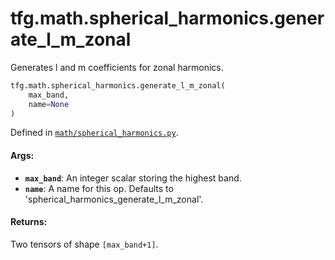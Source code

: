 <div itemscope itemtype="http://developers.google.com/ReferenceObject">
<meta itemprop="name" content="tfg.math.spherical_harmonics.generate_l_m_zonal" />
<meta itemprop="path" content="Stable" />
</div>

# tfg.math.spherical_harmonics.generate_l_m_zonal

Generates l and m coefficients for zonal harmonics.

``` python
tfg.math.spherical_harmonics.generate_l_m_zonal(
    max_band,
    name=None
)
```



Defined in [`math/spherical_harmonics.py`](https://cs.corp.google.com/#piper///depot/google3/third_party/py/tensorflow_graphics/math/spherical_harmonics.py).

<!-- Placeholder for "Used in" -->

#### Args:

* <b>`max_band`</b>: An integer scalar storing the highest band.
* <b>`name`</b>: A name for this op. Defaults to
    'spherical_harmonics_generate_l_m_zonal'.


#### Returns:

Two tensors of shape `[max_band+1]`.